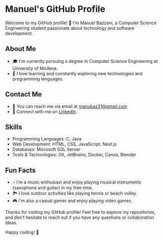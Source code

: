 # Manuel's GitHub Profile

Welcome to my GitHub profile! 👋 I'm Manuel Bazzani, a Computer Science Engineering student passionate about technology and software development.

## About Me

- 🎓 I'm currently pursuing a degree in Computer Science Engineering at University of Modena.
- 🌱 I love learning and constantly exploring new technologies and programming languages.

## Contact Me

- 📧 You can reach me via email at manubaz31@gmail.com
- 💼 Connect with me on [LinkedIn](https://www.linkedin.com/in/manuel-bazzani-b15a50254/).

## Skills

- Programming Languages: C, Java
- Web Development: HTML, CSS, JavaScript, Next.js
- Databases: Microsoft SQL Server
- Tools & Technologies: Git, JetBrains, Docker, Canva, Blender

## Fun Facts

- 🎶 I'm a music enthusiast and enjoy playing musical instruments (saxophone and guitar) in my free time.
- 🏞️ I love outdoor activities like playing tennis or beach volley.
- 🎮 I'm also a casual gamer and enjoy playing video games.

Thanks for visiting my GitHub profile! Feel free to explore my repositories, and don't hesitate to reach out if you have any questions or collaboration ideas.

Happy coding! 🚀

